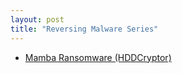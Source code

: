 ```yaml
---
layout: post
title: "Reversing Malware Series"
---
```


* [Mamba Ransomware (HDDCryptor)](https://drive.google.com/open?id=0BwsSRKmSRLMKVlV0dFV3RTUtZGM)
